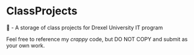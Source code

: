 # ClassProjects
:notebook: - A storage of class projects for Drexel University IT program

Feel free to reference my _crappy_ code, but DO NOT COPY and submit as your own work.
